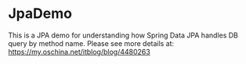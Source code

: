 # JpaDemo
This is a JPA demo for understanding how Spring Data JPA handles DB query by method name.
Please see more details at: https://my.oschina.net/itblog/blog/4480263
